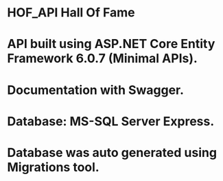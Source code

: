 # HOF_API Hall Of Fame

# API built using ASP.NET Core Entity Framework 6.0.7 (Minimal APIs).
# Documentation with Swagger.
# Database: MS-SQL Server Express. 
# Database was auto generated using Migrations tool.


